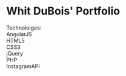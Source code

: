 Whit DuBois' Portfolio
=====================

Technoloiges: <br/>
AngularJS <br/>
HTML5 <br/>
CSS3 <br/>
jQuery <br/>
PHP <br/>
InstagramAPI
